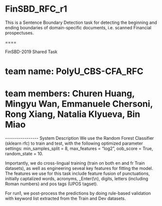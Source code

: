 # FinSBD_RFC_r1
This is a Sentence Boundary Detection task for detecting the beginning and ending boundaries of domain-specific documents, i.e. scanned Financial prospectuses.

====

FinSBD-2019 Shared Task

# team name: PolyU_CBS-CFA_RFC
# team members: Churen Huang, Mingyu Wan, Emmanuele Chersoni, Rong Xiang, Natalia Klyueva, Bin Miao

----------------- System Description
We use the Random Forest Classifier (sklearn rfc) to train and test, with the following optimized parameter settings:
min_samples_split = 8, max_features = “log2”, oob_score = True, random_state = 10. 

Importantly, we do cross-lingual training (train on both en and fr Train datasets), as well as engineering seveal key features for fitting the model. 
The features we use for this task include feature fusion of punctuations, initially captalized words, acronyms, _Enter(\n), digits, letters (including Roman numbers) and pos tags (UPOS tagset). 

For run1, we post-process the predictions by doing rule-based validation with keyword list extracted from the Train and Dev datasets. 
